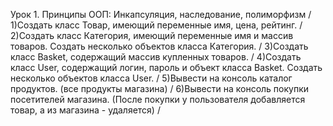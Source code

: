 Урок 1. Принципы ООП: Инкапсуляция, наследование, полиморфизм /
1)Создать класс Товар, имеющий переменные имя, цена, рейтинг. /
2)Создать класс Категория, имеющий переменные имя и массив товаров. Создать несколько объектов класса Категория. /
3)Создать класс Basket, содержащий массив купленных товаров. /
4)Создать класс User, содержащий логин, пароль и объект класса Basket. Создать несколько объектов класса User. /
5)Вывести на консоль каталог продуктов. (все продукты магазина) /
6)Вывести на консоль покупки посетителей магазина. (После покупки у пользователя добавляется товар, а из магазина - удаляется) /
